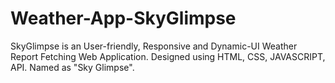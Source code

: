 # Weather-App-SkyGlimpse
SkyGlimpse is an User-friendly, Responsive and Dynamic-UI Weather Report Fetching Web Application. Designed using HTML, CSS, JAVASCRIPT, API. Named as "Sky Glimpse". 
